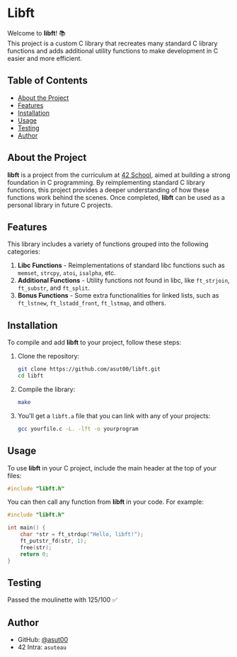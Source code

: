 # Libft

Welcome to **libft**! 📚  
This project is a custom C library that recreates many standard C library functions and adds additional utility functions to make development in C easier and more efficient.

## Table of Contents

- [About the Project](#about-the-project)
- [Features](#features)
- [Installation](#installation)
- [Usage](#usage)
- [Testing](#testing)
- [Author](#author)

## About the Project

**libft** is a project from the curriculum at [42 School](https://42.fr/), aimed at building a strong foundation in C programming. By reimplementing standard C library functions, this project provides a deeper understanding of how these functions work behind the scenes. Once completed, **libft** can be used as a personal library in future C projects.

## Features

This library includes a variety of functions grouped into the following categories:

1. **Libc Functions** - Reimplementations of standard libc functions such as `memset`, `strcpy`, `atoi`, `isalpha`, etc.
2. **Additional Functions** - Utility functions not found in libc, like `ft_strjoin`, `ft_substr`, and `ft_split`.
3. **Bonus Functions** - Some extra functionalities for linked lists, such as `ft_lstnew`, `ft_lstadd_front`, `ft_lstmap`, and others.

## Installation

To compile and add **libft** to your project, follow these steps:

1. Clone the repository:
   ```bash
   git clone https://github.com/asut00/libft.git
   cd libft
   ```

2. Compile the library:
   ```bash
   make
   ```

3. You’ll get a `libft.a` file that you can link with any of your projects:
   ```bash
   gcc yourfile.c -L. -lft -o yourprogram
   ```

## Usage

To use **libft** in your C project, include the main header at the top of your files:
```c
#include "libft.h"
```

You can then call any function from **libft** in your code. For example:
```c
#include "libft.h"

int main() {
    char *str = ft_strdup("Hello, libft!");
    ft_putstr_fd(str, 1);
    free(str);
    return 0;
}
```

## Testing

Passed the moulinette with 125/100 ✅

## Author
 
- GitHub: [@asut00](https://github.com/asut00)  
- 42 Intra: `asuteau`
